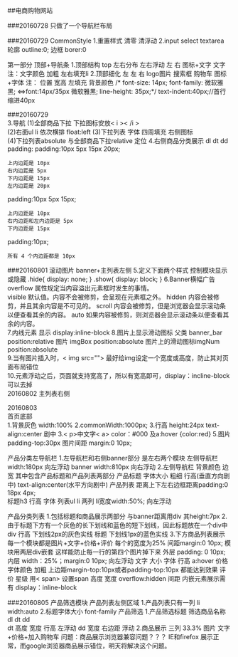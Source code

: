 
##电商购物网站

###20160728 
只做了一个导航栏布局

###20160729
CommonStyle
1.重置样式 清零 清浮动
2.input select textarea  
轮廓 outline:0;
边框 borer:0



第一部分  顶部+导航条
1.顶部结构
top 左右分布 左右浮动
左                  右
图标+文字         文字
注：文字颜色 加粗 左右填充li
2.顶部细化
       左                      左                              右
     logo图片                 搜索框                        购物车 图标+字体
注：  位置                 宽高  左填充 背景颜色          /* font-size: 14px;
														 font-family: 微软雅黑; <=>font:14px/35px 微软雅黑;
															line-height: 35px;*/
															text-indent:40px;//首行缩进40px

###20160729																
3.导航
(1)全部商品下拉
	下拉图标安放< i >< /i >																
(2)右面ul  li 依次横排 float:left
(3)下拉列表 字体 四周填充   右侧图标															
(4)下拉列表absolute 与全部商品下拉relative 定位
4.右侧商品分类展示
dl dt dd
padding: 
padding:10px 5px 15px 20px;

    上内边距是 10px
    右内边距是 5px
    下内边距是 15px
    左内边距是 20px
padding:10px 5px 15px;

    上内边距是 10px
    右内边距和左内边距是 5px
    下内边距是 15px
padding:10px;

    所有 4 个内边距都是 10px
###20160801 滚动图片 banner+主列表左侧
5.定义下面两个样式 控制模块显示或隐藏
.hide{
    display: none;
}
.show{
    display: block;
}
6.Banner横幅广告																
overflow 属性规定当内容溢出元素框时发生的事情。																
		visible 	默认值。内容不会被修剪，会呈现在元素框之外。
		hidden 	内容会被修剪，并且其余内容是不可见的。
		scroll 	内容会被修剪，但是浏览器会显示滚动条以便查看其余的内容。
		auto 	如果内容被修剪，则浏览器会显示滚动条以便查看其余的内容。															
7.内线元素 显示
display:inline-block
8.图片上显示滑动图标
     父类                       banner_bar position:relative
      图片                     imgBox	   position:absolute
图片上的滑动图标imgNum           position:absolute																
9.当有图片插入时，< img src="">
最好给img设定一个宽度或高度，防止其对页面布局错位															
10.元素浮动之后，页面就支持宽高了，所以有宽高即可，display：incline-block 可以去掉																
20160802  主列表右侧  

20160803  
首页底部   
1.背景灰色 width:100% 
2.commonWidth:1000px;
3.行高 height:24px   text-align:center 剧中
3.< p>中文字< a> color：#000 及a:hover {color:red}
5.图片 padding-top:30px  图片间距 margin:0 10px;

产品分类左导航栏
1.左导航栏和右侧banner部分 是左右两个模块  左侧导航栏  width:180px 向左浮动
											banner   width:810px  向右浮动
2.左侧导航栏 背景颜色 边宽 
  其中包含产品标题和产品列表两部分
  产品标题  字体大小 粗细  行高(垂直方向剧中) text-align:center(水平方向剧中)
  产品列表  距离上下左右边框距离padding:0 18px 4px;   
  			标题h3  行高 字体
  			列表ul li  两列 li宽度width:50%; 向左浮动

产品分类列表
1.包括标题和商品展示两部分 与banner距离用div 其height:7px
2.由于标题下方有一个灰色的长下划线和蓝色的短下划线，因此标题放在一个div中  
	div 行高 下划线2px的灰色实线
	标题 下划线1px的蓝色实线
3.下方商品列表展示
每一个模块都是图片+文字+价格+评价 每个的宽度为25%  间距margin:0 10px;
模块用两层div嵌套  这样能防止每一行的第四个图片掉下来
 外层 padding: 0 10px;
 内层 width：25%；margin:0 10px; 向左浮动
文字  大小 字体 行高 a:hover 
价格  字体颜色 加粗 上边距margin-top:10px或者padding-top:10px 都能达到效果
评价 星级  用< span> 设置span 高度 宽度 overflow:hidden 间距  内嵌元素展示需有 display：inline-block  

###20160805
产品筛选模块
产品列表左侧区域
1.产品列表只有一列 li width:auto
2.标题字体大小 font-family
产品筛选
1.产品筛选标题 筛选商品名称
dl dt dd  
dt 高度 宽度 行高 左浮动
dd 宽度 右边距 浮动
2.商品展示
三列 33.3% 图片 文字+价格+加入购物车
问题：商品展示浏览器兼容问题？？？
IE和firefox 展示正常，而google浏览器商品展示错位，明天将解决这个问题。


																
																
																
																
																
																
																
																
																
																
																
																
																
																
																
																
																
																
																
																
																
																
																
																
																